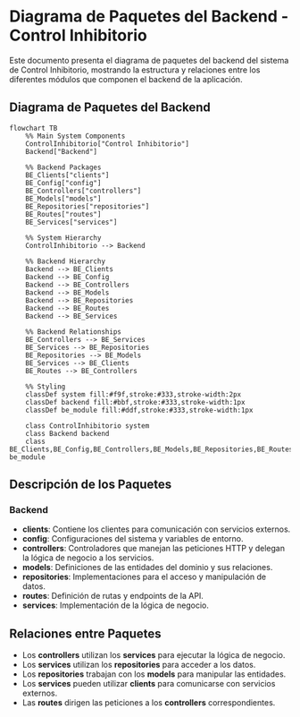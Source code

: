 # Diagrama de Paquetes del Backend - Control Inhibitorio

Este documento presenta el diagrama de paquetes del backend del sistema de Control Inhibitorio, mostrando la estructura y relaciones entre los diferentes módulos que componen el backend de la aplicación.

## Diagrama de Paquetes del Backend

```mermaid
flowchart TB
    %% Main System Components
    ControlInhibitorio["Control Inhibitorio"]
    Backend["Backend"]

    %% Backend Packages
    BE_Clients["clients"]
    BE_Config["config"]
    BE_Controllers["controllers"]
    BE_Models["models"]
    BE_Repositories["repositories"]
    BE_Routes["routes"]
    BE_Services["services"]

    %% System Hierarchy
    ControlInhibitorio --> Backend

    %% Backend Hierarchy
    Backend --> BE_Clients
    Backend --> BE_Config
    Backend --> BE_Controllers
    Backend --> BE_Models
    Backend --> BE_Repositories
    Backend --> BE_Routes
    Backend --> BE_Services

    %% Backend Relationships
    BE_Controllers --> BE_Services
    BE_Services --> BE_Repositories
    BE_Repositories --> BE_Models
    BE_Services --> BE_Clients
    BE_Routes --> BE_Controllers

    %% Styling
    classDef system fill:#f9f,stroke:#333,stroke-width:2px
    classDef backend fill:#bbf,stroke:#333,stroke-width:1px
    classDef be_module fill:#ddf,stroke:#333,stroke-width:1px

    class ControlInhibitorio system
    class Backend backend
    class BE_Clients,BE_Config,BE_Controllers,BE_Models,BE_Repositories,BE_Routes,BE_Services be_module
```

## Descripción de los Paquetes

### Backend

- **clients**: Contiene los clientes para comunicación con servicios externos.
- **config**: Configuraciones del sistema y variables de entorno.
- **controllers**: Controladores que manejan las peticiones HTTP y delegan la lógica de negocio a los servicios.
- **models**: Definiciones de las entidades del dominio y sus relaciones.
- **repositories**: Implementaciones para el acceso y manipulación de datos.
- **routes**: Definición de rutas y endpoints de la API.
- **services**: Implementación de la lógica de negocio.


## Relaciones entre Paquetes

- Los **controllers** utilizan los **services** para ejecutar la lógica de negocio.
- Los **services** utilizan los **repositories** para acceder a los datos.
- Los **repositories** trabajan con los **models** para manipular las entidades.
- Los **services** pueden utilizar **clients** para comunicarse con servicios externos.
- Las **routes** dirigen las peticiones a los **controllers** correspondientes.
